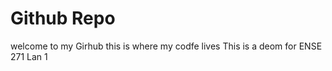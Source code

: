 # Github Repo 

welcome to my Girhub 
this is where my codfe lives 
This is a deom for ENSE 271 Lan 1 